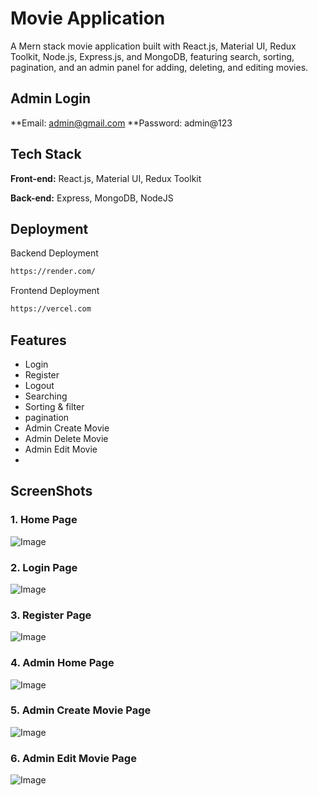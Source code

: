 # Movie Application

A Mern stack movie application built with React.js, Material UI, Redux Toolkit, Node.js, Express.js, and MongoDB, featuring search, sorting, pagination, and an admin panel for adding, deleting, and editing movies.

## Admin Login
**Email: admin@gmail.com
**Password: admin@123

## Tech Stack

**Front-end:** React.js, Material UI, Redux Toolkit

**Back-end:** Express, MongoDB, NodeJS  


## Deployment

Backend Deployment
```bash
https://render.com/
```
Frontend Deployment
```bash
https://vercel.com
```


## Features

-   Login
-   Register
-   Logout
-   Searching
-   Sorting & filter
-   pagination
-   Admin Create Movie
-   Admin Delete Movie
-   Admin Edit Movie
-   
## ScreenShots

### 1. Home Page
![Image](https://github.com/user-attachments/assets/16bb45ab-2bca-43e3-bb0b-2c968d2fca74)

### 2. Login Page
![Image](https://github.com/user-attachments/assets/12762ab7-75f1-487a-897f-e25f73ec9fa7)

### 3. Register Page
![Image](https://github.com/user-attachments/assets/677a4808-6afe-417f-b8dd-b08eabd21daf)

### 4. Admin Home Page
![Image](https://github.com/user-attachments/assets/dda98b8f-8e94-4f92-86c2-82a5381e4593)

### 5. Admin Create Movie Page
![Image](https://github.com/user-attachments/assets/13adbe1d-a24d-4dbe-b980-ff6a384a67a6)

### 6. Admin Edit Movie Page
![Image](https://github.com/user-attachments/assets/9d9a192d-07cd-47b5-a66f-98ac10bb84aa)

